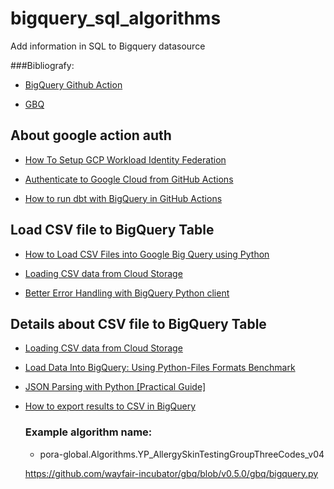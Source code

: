 # bigquery_sql_algorithms
Add information in SQL to Bigquery datasource

###Bibliografy: 
  
  - [BigQuery Github Action](https://github.com/jashparekh/bigquery-action)
  
  
  - [GBQ](https://github.com/wayfair-incubator/gbq)


## About google action auth

  - [How To Setup GCP Workload Identity Federation](https://alexanderhose.com/how-to-setup-gcp-workload-identity-federation/)

  - [Authenticate to Google Cloud from GitHub Actions](https://github.com/google-github-actions/auth)

  - [How to run dbt with BigQuery in GitHub Actions](https://medium.com/inthepipeline/how-to-run-dbt-with-bigquery-in-github-actions-97ccb1761f4b)


## Load CSV file to BigQuery Table 
  
  - [How to Load CSV Files into Google Big Query using Python](https://medium.com/@ganeshnv0/how-to-load-csv-files-into-google-big-query-using-python-d23ae827dd68)

  - [Loading CSV data from Cloud Storage](https://cloud.google.com/bigquery/docs/loading-data-cloud-storage-csv)

  - [Better Error Handling with BigQuery Python client](https://medium.com/google-cloud/better-error-handling-with-bigquery-python-client-1343582c7a1c)

## Details about CSV file to BigQuery Table

- [Loading CSV data from Cloud Storage](https://cloud.google.com/bigquery/docs/loading-data-cloud-storage-csv)

- [Load Data Into BigQuery: Using Python-Files Formats Benchmark](https://devapo.io/blog/technology/load-data-into-bigquery-most-common-methods/)

- [JSON Parsing with Python [Practical Guide]](https://www.zyte.com/blog/json-parsing-with-python/)

- [How to export results to CSV in BigQuery](https://deepnote.com/guides/google-cloud/how-to-export-results-to-csv-in-bigquery)

  ### **Example algorithm name:**

    - pora-global.Algorithms.YP_AllergySkinTestingGroupThreeCodes_v04


    https://github.com/wayfair-incubator/gbq/blob/v0.5.0/gbq/bigquery.py
